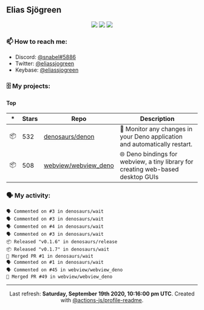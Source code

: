 ## Elias Sjögreen

<p align="center">
  <img src="https://img.shields.io/badge/🎂-dec. 2003-success" />
  <img src="https://img.shields.io/badge/🌎-Stockholm-informational" />
  <img src="https://img.shields.io/badge/👦-He/Him-informational" />
</p>

### 📫 How to reach me:

- Discord: [@snabel#5886](https://discord.com/users/267978757799673866)
- Twitter: [@eliassjogreen](https://twitter.com/eliassjogreen)
- Keybase: [@eliassjogreen](https://keybase.io/eliassjogreen)

### 🗄 My projects:

#### Top
|*|Stars|Repo|Description|
|---|---|---|---|
| 📦 | 532 | [denosaurs/denon](https://github.com/denosaurs/denon) | 👀 Monitor any changes in your Deno application and automatically restart. |
| 📦 | 508 | [webview/webview_deno](https://github.com/webview/webview_deno) | 🌐 Deno bindings for webview, a tiny library for creating web-based desktop GUIs |

### 🗣 My activity:

```
🗣 Commented on #3 in denosaurs/wait
🗣 Commented on #3 in denosaurs/wait
🗣 Commented on #4 in denosaurs/wait
🗣 Commented on #3 in denosaurs/wait
📦 Released "v0.1.6" in denosaurs/release
📦 Released "v0.1.7" in denosaurs/wait
🎉 Merged PR #1 in denosaurs/wait
🗣 Commented on #1 in denosaurs/wait
🗣 Commented on #45 in webview/webview_deno
🎉 Merged PR #49 in webview/webview_deno
```

------------
<p align="center">Last refresh: <b>Saturday, September 19th 2020, 10:16:00 pm UTC</b>. Created with <a href=https://github.com/marketplace/actions/profile-readme>@actions-js/profile-readme</a>.</p>
